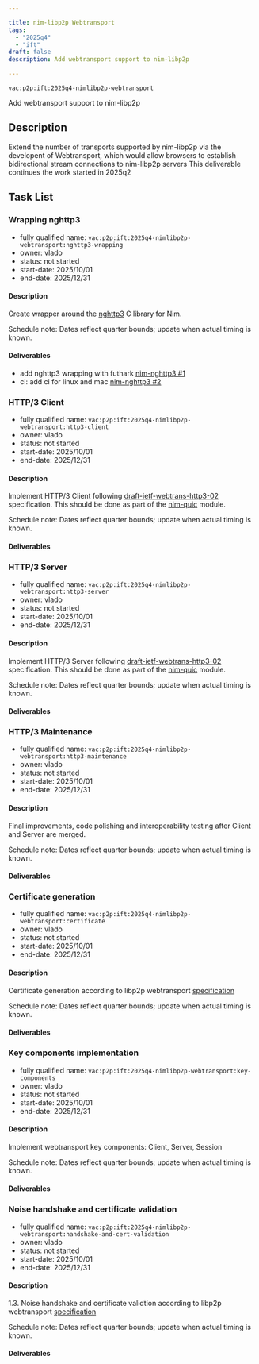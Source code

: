 ```yaml
---

title: nim-libp2p Webtransport
tags:
  - "2025q4"
  - "ift"
draft: false
description: Add webtransport support to nim-libp2p

---
```


`vac:p2p:ift:2025q4-nimlibp2p-webtransport`

Add webtransport support to nim-libp2p

## Description

Extend the number of transports supported by nim-libp2p via the developent of Webtransport,
which would allow browsers to establish bidirectional stream connections to nim-libp2p servers
This deliverable continues the work started in 2025q2

## Task List

### Wrapping nghttp3

* fully qualified name: `vac:p2p:ift:2025q4-nimlibp2p-webtransport:nghttp3-wrapping`
* owner: vlado
* status: not started
* start-date: 2025/10/01
* end-date: 2025/12/31

#### Description
Create wrapper around the [nghttp3](https://github.com/ngtcp2/nghttp3) C library for Nim.

Schedule note: Dates reflect quarter bounds; update when actual timing is known.
#### Deliverables
- add nghttp3 wrapping with futhark [nim-nghttp3 #1](https://github.com/vacp2p/nim-nghttp3/pull/1)
- ci: add ci for linux and mac [nim-nghttp3 #2](https://github.com/vacp2p/nim-nghttp3/pull/2)

### HTTP/3 Client

* fully qualified name: `vac:p2p:ift:2025q4-nimlibp2p-webtransport:http3-client`
* owner: vlado
* status: not started
* start-date: 2025/10/01
* end-date: 2025/12/31

#### Description
Implement HTTP/3 Client following [draft-ietf-webtrans-http3-02](https://www.ietf.org/archive/id/draft-ietf-webtrans-http3-02.html) specification.
This should be done as part of the [nim-quic](https://github.com/vacp2p/nim-quic) module.

Schedule note: Dates reflect quarter bounds; update when actual timing is known.
#### Deliverables

### HTTP/3 Server

* fully qualified name: `vac:p2p:ift:2025q4-nimlibp2p-webtransport:http3-server`
* owner: vlado
* status: not started
* start-date: 2025/10/01
* end-date: 2025/12/31

#### Description
Implement HTTP/3 Server following [draft-ietf-webtrans-http3-02](https://www.ietf.org/archive/id/draft-ietf-webtrans-http3-02.html) specification.
This should be done as part of the [nim-quic](https://github.com/vacp2p/nim-quic) module.

Schedule note: Dates reflect quarter bounds; update when actual timing is known.
#### Deliverables

### HTTP/3 Maintenance

* fully qualified name: `vac:p2p:ift:2025q4-nimlibp2p-webtransport:http3-maintenance`
* owner: vlado
* status: not started
* start-date: 2025/10/01
* end-date: 2025/12/31

#### Description
Final improvements, code polishing and interoperability testing after Client and Server are merged.


Schedule note: Dates reflect quarter bounds; update when actual timing is known.
#### Deliverables



### Certificate generation

* fully qualified name: `vac:p2p:ift:2025q4-nimlibp2p-webtransport:certificate`
* owner: vlado
* status: not started
* start-date: 2025/10/01
* end-date: 2025/12/31

#### Description
Certificate generation according to libp2p webtransport [specification](https://github.com/libp2p/specs/tree/master/webtransport)

Schedule note: Dates reflect quarter bounds; update when actual timing is known.
#### Deliverables



### Key components implementation

* fully qualified name: `vac:p2p:ift:2025q4-nimlibp2p-webtransport:key-components`
* owner: vlado
* status: not started
* start-date: 2025/10/01
* end-date: 2025/12/31

#### Description
Implement webtransport key components: Client, Server, Session

Schedule note: Dates reflect quarter bounds; update when actual timing is known.
#### Deliverables



### Noise handshake and certificate validation

* fully qualified name: `vac:p2p:ift:2025q4-nimlibp2p-webtransport:handshake-and-cert-validation`
* owner: vlado
* status: not started
* start-date: 2025/10/01
* end-date: 2025/12/31

#### Description
 1.3. Noise handshake and certificate validtion according to libp2p webtransport [specification](https://github.com/libp2p/specs/tree/master/webtransport)

Schedule note: Dates reflect quarter bounds; update when actual timing is known.
#### Deliverables

